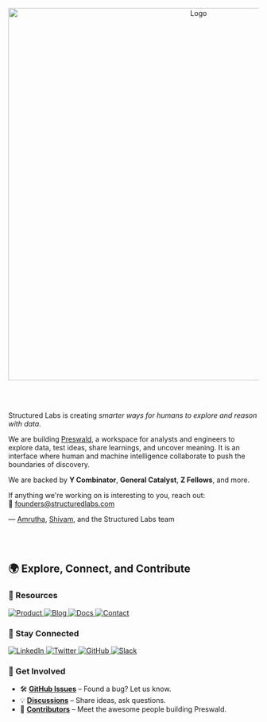 <p align="center">
  <img src="https://structuredlabs.com/logo.svg" alt="Logo" width="750">
</p>

<br>
<br>

Structured Labs is creating *smarter ways for humans to explore and reason with data.*

We are building [Preswald](https://github.com/StructuredLabs/preswald), a workspace for analysts and engineers to explore data, test ideas, share learnings, and uncover meaning. It is an interface where human and machine intelligence collaborate to push the boundaries of discovery.

We are backed by **Y Combinator**, **General Catalyst**, **Z Fellows**, and more.

If anything we're working on is interesting to you, reach out:  
📧 [founders@structuredlabs.com](mailto:founders@structuredlabs.com)

— [Amrutha](https://linkedin.com/in/amruthagujjar), [Shivam](https://linkedin.com/in/shivam-singhal), and the Structured Labs team

<br>
<br>

## **🌍 Explore, Connect, and Contribute**

### **🔗 Resources**
<p align="left">
  <a href="https://www.preswald.com">
    <img src="https://img.shields.io/badge/Product-1E88E5?style=for-the-badge&logo=product-hunt&logoColor=white" alt="Product">
  </a>
  <a href="https://preswald.com/blog">
    <img src="https://img.shields.io/badge/Blog-FF5722?style=for-the-badge&logo=ghost&logoColor=white" alt="Blog">
  </a>
  <a href="https://docs.preswald.com">
    <img src="https://img.shields.io/badge/Docs-4CAF50?style=for-the-badge&logo=read-the-docs&logoColor=white" alt="Docs">
  </a>
  <a href="mailto:founders@structuredlabs.com">
    <img src="https://img.shields.io/badge/Contact-673AB7?style=for-the-badge&logo=gmail&logoColor=white" alt="Contact">
  </a>
</p>


### **🤝 Stay Connected**
<p align="left">
  <a href="https://www.linkedin.com/company/structuredlabs">
    <img src="https://img.shields.io/badge/LinkedIn-0077B5?style=for-the-badge&logo=linkedin&logoColor=white" alt="LinkedIn">
  </a>
  <a href="https://www.x.com/structuredlabs">
    <img src="https://img.shields.io/badge/Twitter-000000?style=for-the-badge&logo=x&logoColor=white" alt="Twitter">
  </a>
  <a href="https://github.com/StructuredLabs/preswald">
    <img src="https://img.shields.io/badge/GitHub-181717?style=for-the-badge&logo=github&logoColor=white" alt="GitHub">
  </a>
  <a href="https://preswald-community.slack.com/join/shared_invite/zt-313yzc9hu-6olRuzf8B9RZU6lwnlZyCA#/shared-invite/email">
    <img src="https://img.shields.io/badge/Slack-4A154B?style=for-the-badge&logo=slack&logoColor=white" alt="Slack">
  </a>
</p>

### **🚀 Get Involved**
- 🛠 **[GitHub Issues](https://github.com/StructuredLabs/preswald/issues)** – Found a bug? Let us know.  
- 💡 **[Discussions](https://github.com/StructuredLabs/preswald/discussions)** – Share ideas, ask questions.  
- 🙌 **[Contributors](https://github.com/StructuredLabs/preswald/graphs/contributors)** – Meet the awesome people building Preswald.  
<br>
